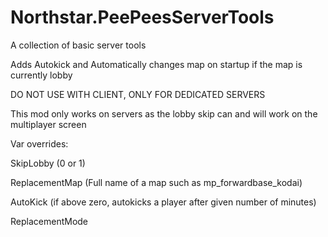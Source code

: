 # Northstar.PeePeesServerTools
A collection of basic server tools


Adds Autokick and Automatically changes map on startup if the map is currently lobby

DO NOT USE WITH CLIENT, ONLY FOR DEDICATED SERVERS

This mod only works on servers as the lobby skip can and will work on the multiplayer screen

Var overrides:

SkipLobby (0 or 1)

ReplacementMap (Full name of a map such as mp_forwardbase_kodai)

AutoKick (if above zero, autokicks a player after given number of minutes)

ReplacementMode
